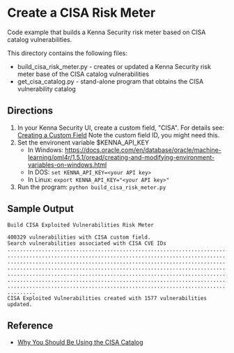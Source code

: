 # Create a CISA Risk Meter

Code example that builds a Kenna Security risk meter based on CISA catalog vulnerabilities.

This directory contains the following files:

* build_cisa_risk_meter.py - creates or updated a Kenna Security risk meter base of the CISA catalog vulnerabilities
* get_cisa_catalog.py - stand-alone program that obtains the CISA vulnerability catalog

## Directions

1. In your Kenna Security UI, create a custom field, "CISA".  For details see: 
[Creating a Custom Field](https://help.kennasecurity.com/hc/en-us/articles/201921738-Creating-a-Custom-Field)
Note the custom field ID, you might need this.
1. Set the environent variable $KENNA_API_KEY
   * In Windows: https://docs.oracle.com/en/database/oracle/machine-learning/oml4r/1.5.1/oread/creating-and-modifying-environment-variables-on-windows.html
   * In DOS: `set KENNA_API_KEY=<your API key>`
   * In Linux: `export KENNA_API_KEY="<your API key>"`
1. Run the program: `python build_cisa_risk_meter.py`

## Sample Output
```
Build CISA Exploited Vulnerabilities Risk Meter

400329 vulnerabilities with CISA custom field.
Search vulnerabilities associated with CISA CVE IDs
......................................................................................
......................................................................................
......................................................................................
......................................................................................
......................................................................................
......................................................................................
.....................................................................................
.........
CISA Exploited Vulnerabilities created with 1577 vulnerabilities updated.
```

## Reference
* [Why You Should Be Using the CISA Catalog](https://www.darkreading.com/vulnerabilities-threats/why-you-should-be-using-cisa-s-catalog-of-exploited-vulns)

